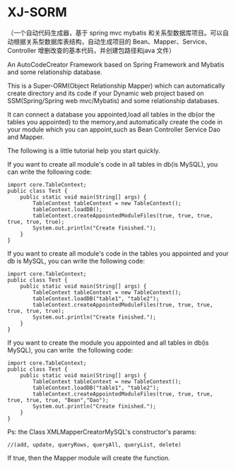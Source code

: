 # XJ-SORM

（一个自动代码生成器，基于 spring mvc mybatis 和关系型数据库项目。可以自动根据关系型数据库表结构，自动生成项目的 Bean、Mapper、Service、Controller 增删改查的基本代码，并创建包路径和java 文件）

An AutoCodeCreator Framework based on Spring Framework and Mybatis and some relationship database.

This is a Super-ORM(Object Relationship Mapper) which can automatically create directory and its code if your Dynamic web project based on SSM(Spring/Spring web mvc/Mybatis) and some relationship databases.

It can connect a database you appointed,load all tables in the db(or the tables you appointed) to the memory,and automatically  create the code in your module which you can appoint,such as Bean Controller Service Dao and Mapper.

The following is a little tutorial help you start quickly.
    
If you want to create all module's code in all tables in db(is MySQL), you can write the following code:

	import core.TableContext;
	public class Test {
		public static void main(String[] args) {
			TableContext tableContext = new TableContext();
			tableContext.loadDB();
			tableContext.createAppointedModuleFiles(true, true, true, true, true, true);
			System.out.println("Create finished.");
		}
	}
   
   
If you want to create all module's code in the tables you appointed and your db is MySQL, you can write the following code:

	import core.TableContext;
	public class Test {
		public static void main(String[] args) {
			TableContext tableContext = new TableContext();
			tableContext.loadDB("table1", "table2");
			tableContext.createAppointedModuleFiles(true, true, true, true, true, true);
			System.out.println("Create finished.");
		}
	}

If you want to create the module you appointed and all tables in db(is MySQL), you can write  the following code:

	import core.TableContext;
	public class Test {
		public static void main(String[] args) {
			TableContext tableContext = new TableContext();
			tableContext.loadDB("table1", "table2");
			tableContext.createAppointedModuleFiles(true, true, true, true, true, true, "Bean","Dao");
			System.out.println("Create finished.");
		}
	}
 
Ps: the Class XMLMapperCreatorMySQL's constructor's params:

    //(add, update, queryRows, queryAll, queryList, delete)
    
If true, then the Mapper module will create the function.
